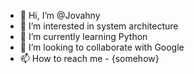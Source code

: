 - 👋 Hi, I’m @Jovahny
- 👀 I’m interested in system architecture
- 🌱 I’m currently learning Python
- 💞️ I’m looking to collaborate with Google
- 📫 How to reach me - {somehow}

<!---
Jovahny/Jovahny is a ✨ special ✨ repository because its `README.md` (this file) appears on your GitHub profile.
You can click the Preview link to take a look at your changes.
--->
